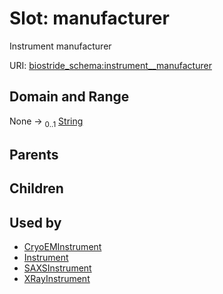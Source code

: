
# Slot: manufacturer

Instrument manufacturer

URI: [biostride_schema:instrument__manufacturer](https://w3id.org/biostride/schema/instrument__manufacturer)


## Domain and Range

None &#8594;  <sub>0..1</sub> [String](types/String.md)

## Parents


## Children


## Used by

 * [CryoEMInstrument](CryoEMInstrument.md)
 * [Instrument](Instrument.md)
 * [SAXSInstrument](SAXSInstrument.md)
 * [XRayInstrument](XRayInstrument.md)
